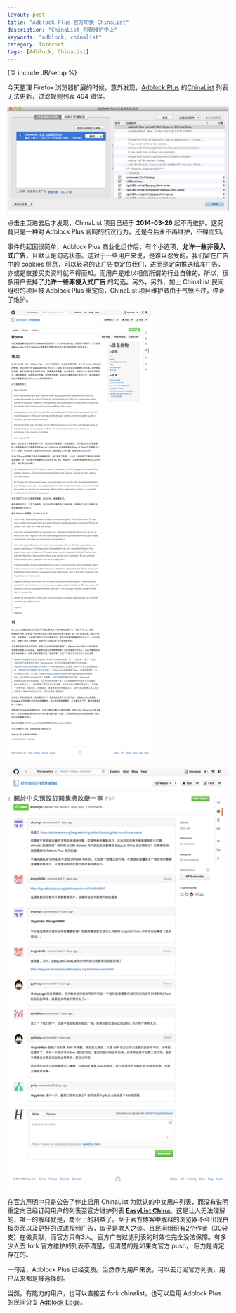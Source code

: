 ```yaml
---
layout: post
title: "Adblock Plus 官方切换 ChinaList"
description: "ChinaList 列表维护中止"
keywords: "adblock, chinalist"
category: Internet
tags: [Adblock, ChinaList]
---
```

{% include JB/setup %}

今天整理 Firefox 浏览器扩展的时候，意外发现，[Adblock Plus](https://adblockplus.org) 的[ChinaList](https://github.com/chinalist/chinalist) 列表无法更新，过滤规则列表 404 错误。

![ChinaList 404](/assets/images/2014/04/Chinalist-01.png)

点击主页进去后才发现，ChinaList 项目已经于 **2014-03-26** 起不再维护。这究竟只是一种对 Adblock Plus 官网的抗议行为，还是今后永不再维护，不得而知。

<!-- more -->
事件的起因很简单，Adblock Plus 商业化运作后，有个小选项，**允许一些非侵入式广告**，且默认是勾选状态。这对于一些用户来说，是难以忍受的。我们留在广告中的 cookies 信息，可以轻易的让广告商定位我们，进而是定向推送精准广告，亦或是直接买卖资料就不得而知。而用户是难以相信所谓的行业自律的。所以，很多用户去掉了**允许一些非侵入式广告** 的勾选。另外，另外，加上 ChinaList 民间组织的项目被 Adblock Plus 重定向，ChinaList 项目维护者由于气愤不过，停止了维护。

![ChinaList Announcements](/assets/images/2014/04/Chinalist-03.png)

![ChinaList issues 44](/assets/images/2014/04/Chinalist-02.png)

在[官方声明](https://adblockplus.org/blog/switching-default-blocking-lists-for-chinese-users)中只是公告了停止启用 ChinaList 为默认的中文用户列表，而没有说明重定向已经订阅用户的列表至官方维护列表 **[EasyList China](https://easylist-downloads.adblockplus.org/chinalist+easylist.txt)**。这是让人无法理解的，唯一的解释就是，商业上的利益了。至于官方博客中解释的浏览器不会出现白板页面以及更好的过滤视频广告，似乎是欺人之谈。且民间组织有2个作者（30分支）在做贡献，而官方只有3人。官方广告过滤列表的时效性完全没法保障。有多少人去 fork 官方维护的列表不清楚，但清楚的是如果向官方 push， 阻力是肯定存在的。

一句话，Adblock Plus 已经变质。当然作为用户来说，可以去订阅官方列表，用户从来都是被选择的。

当然，有能力的用户，也可以直接去 fork chinalist。也可以启用 Adblock Plus 的民间分支 [Adblock Edge](https://bitbucket.org/adstomper/adblockedge/)。
